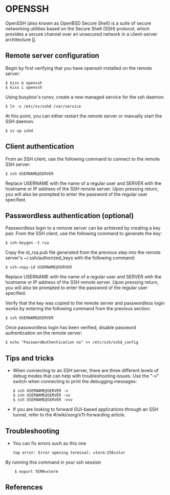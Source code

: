 OPENSSH
=======

OpenSSH (also known as OpenBSD Secure Shell) is a suite of secure networking
utilities based on the Secure Shell (SSH) protocol, which provides a secure 
channel over an unsecured network in a client-server architecture [0].

Remote server configuration
---------------------------

Begin by first verifying that you have openssh installed on the remote server:

    $ kiss b openssh
    $ kiss i openssh

Using busybox's runsv, create a new managed service for the ssh daemon:

    $ ln -s /etc/sv/sshd /var/service

At this point, you can either restart the remote server or manually start the 
SSH daemon:

    $ sv up sshd

Client authentication
---------------------

From an SSH client, use the following command to connect to the remote SSH 
server:

    $ ssh USERNAME@SERVER

Replace USERNAME with the name of a regular user and SERVER with the hostname or 
IP address of the SSH remote server. Upon pressing return, you will also be
prompted to enter the password of the regular user specified.

Passwordless authentication (optional)
--------------------------------------

Passwordless login to a remove server can be achieved by creating a key pair. 
From the SSH client, use the following command to generate the key:

    $ ssh-keygen -t rsa

Copy the id_rsa.pub file generated from the previous step into the remote 
server's ~/.ssh/authorized_keys with the following command:

    $ ssh-copy-id USERNAME@SERVER

Replace USERNAME with the name of a regular user and SERVER with the hostname or 
IP address of the SSH remote server. Upon pressing return, you will also be
prompted to enter the password of the regular user specified.

Verify that the key was copied to the remote server and passwordless login works
by entering the following command from the previous section:

    $ ssh USERNAME@SERVER

Once passwordless login has been verified, disable password authentication on
the remote server:

    $ echo "PasswordAuthentication no" >> /etc/ssh/sshd_config

Tips and tricks
---------------

*   When connecting to an SSH server, there are three different levels of debug
    modes that can help with troubleshooting issues. Use the "-v" switch when
    connecting to print the debugging messages:

        $ ssh USERNAME@SERVER -v
        $ ssh USERNAME@SERVER -vv
        $ ssh USERNAME@SERVER -vvv

*   If you are looking to forward GUI-based applications through an SSH tunnel,
    refer to the #/wiki/xorg/x11-forwarding article.

Troubleshooting
---------------

*   You can fix errors such as this one

        top error: Error opening terminal: xterm-256color

By running this command in your ssh session

        $ export TERM=xterm

References
----------

[0]: https://www.openssh.com/openbsd.html
[1]: https://wiki.gentoo.org/wiki/SSH
